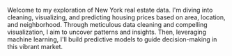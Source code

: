 Welcome to my exploration of New York real estate data. I'm diving into cleaning, visualizing, and predicting housing prices based on area, location, and neighborhood. Through meticulous data cleaning and compelling visualization, I aim to uncover patterns and insights. Then, leveraging machine learning, I'll build predictive models to guide decision-making in this vibrant market.
